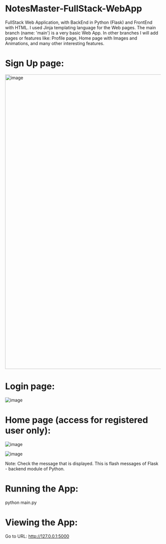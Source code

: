 # NotesMaster-FullStack-WebApp
FullStack Web Application, with BackEnd in Python (Flask) and FrontEnd with HTML.
I used Jinja templating language for the Web pages.
The main branch (name: 'main') is a very basic Web App. In other branches I will add pages or features like: Profile page, Home page with Images and Animations,
and many other interesting features.

# Sign Up page:
<img width="952" alt="image" src="https://user-images.githubusercontent.com/58309185/187580026-03d0bc4f-e18a-4f37-acba-9730af907026.png">

# Login page:
![image](https://user-images.githubusercontent.com/58309185/187580153-067c5d3a-bd8c-4017-9e4e-802a481bac4a.png)

# Home page (access for registered user only):
![image](https://user-images.githubusercontent.com/58309185/187580472-e4b1796e-596c-4043-8cc5-c6e618fd6d4d.png)

![image](https://user-images.githubusercontent.com/58309185/187580712-0b9108ac-7c47-46de-a0d1-da2024aff9b5.png)

Note: Check the message that is displayed. This is flash messages of Flask - backend module of Python.

# Running the App:
python main.py

# Viewing the App:
Go to URL: http://127.0.0.1:5000

